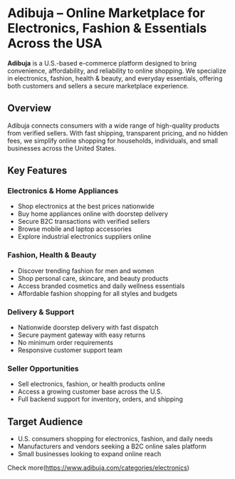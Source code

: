 # Adibuja – Online Marketplace for Electronics, Fashion & Essentials Across the USA

**Adibuja** is a U.S.-based e-commerce platform designed to bring convenience, affordability, and reliability to online shopping. We specialize in electronics, fashion, health & beauty, and everyday essentials, offering both customers and sellers a secure marketplace experience.

## Overview

Adibuja connects consumers with a wide range of high-quality products from verified sellers. With fast shipping, transparent pricing, and no hidden fees, we simplify online shopping for households, individuals, and small businesses across the United States.

## Key Features

### Electronics & Home Appliances
- Shop electronics at the best prices nationwide
- Buy home appliances online with doorstep delivery
- Secure B2C transactions with verified sellers
- Browse mobile and laptop accessories
- Explore industrial electronics suppliers online

### Fashion, Health & Beauty
- Discover trending fashion for men and women
- Shop personal care, skincare, and beauty products
- Access branded cosmetics and daily wellness essentials
- Affordable fashion shopping for all styles and budgets

### Delivery & Support
- Nationwide doorstep delivery with fast dispatch
- Secure payment gateway with easy returns
- No minimum order requirements
- Responsive customer support team

### Seller Opportunities
- Sell electronics, fashion, or health products online
- Access a growing customer base across the U.S.
- Full backend support for inventory, orders, and shipping


## Target Audience

- U.S. consumers shopping for electronics, fashion, and daily needs
- Manufacturers and vendors seeking a B2C online sales platform
- Small businesses looking to expand online reach


Check more(https://www.adibuja.com/categories/electronics)
